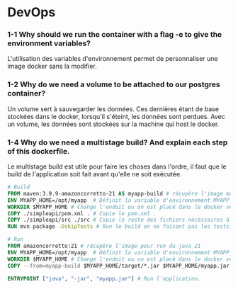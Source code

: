 # DevOps

### 1-1 Why should we run the container with a flag -e to give the environment variables?

L'utilisation des variables d'environnement permet de personnaliser une image docker sans la modifier.

### 1-2 Why do we need a volume to be attached to our postgres container?

Un volume sert à sauvegarder les données. Ces dernières étant de base stockées dans le docker, lorsqu'il s'éteint, les données sont perdues.
Avec un volume, les données sont stockées sur la machine qui host le docker.

### 1-4 Why do we need a multistage build? And explain each step of this dockerfile.

Le multistage build est utile pour faire les choses dans l'ordre, il faut que le build de l'application soit fait avant qu'elle ne soit exécutée.

```Dockerfile
# Build
FROM maven:3.9.9-amazoncorretto-21 AS myapp-build # récupère l'image maven avec sa version spécifiée
ENV MYAPP_HOME=/opt/myapp  # Définit la variable d'environnement MYAPP_HOME.
WORKDIR $MYAPP_HOME # Change l'endoit ou on est placé dans le docker vers le chemis définit dans la variable.
COPY ./simpleapi/pom.xml . # Copie le pom.xml .
COPY ./simpleapi/src ./src # Copie le reste des fichiers nécéssaires à la compilation.
RUN mvn package -DskipTests # Run le build en ne faisant pas les tests.

# Run
FROM amazoncorretto:21 # récupère l'image pour run du java 21
ENV MYAPP_HOME=/opt/myapp  # Définit la variable d'environnement MYAPP_HOME.
WORKDIR $MYAPP_HOME # Change l'endoit ou on est placé dans le docker vers le chemis définit dans la variable.
COPY --from=myapp-build $MYAPP_HOME/target/*.jar $MYAPP_HOME/myapp.jar # Copie le jar depuis le docker précédent vers celui-ci

ENTRYPOINT ["java", "-jar", "myapp.jar"] # Run l'application.
```
